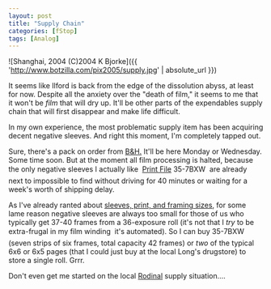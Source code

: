 ```yaml
---
layout: post
title: "Supply Chain"
categories: [fStop]
tags: [Analog]
---
```



![Shanghai, 2004 (C)2004 K Bjorke]({{ 'http://www.botzilla.com/pix2005/supply.jpg' | absolute_url }})


It seems like Ilford is back from the edge of the dissolution abyss, at least for now. Despite all the anxiety over the "death of film," it seems to me that it won't be <i>film</i> that will dry up. It'll be other parts of the expendables supply chain that will first disappear and make life difficult.

In my own experience, the most problematic supply item has been acquiring decent negative sleeves. And right this moment, I'm completely tapped out.

<!--more-->
Sure, there's a pack on order from <a href="http://www.bhphotovideo.com/WishList/13A7CB8841&BI=28">B&amp;H.</a> It'll be here Monday or Wednesday. Some time soon.  But at the moment all film processing is halted, because the only negative sleeves I actually like &#151; <a href="http://www.printfile.com/">Print File</a> 35-7BXW &#151; are already next to impossible to find without driving for 40 minutes or waiting for a week's worth of shipping delay.

As I've already ranted about <a href="/blog/archives/000176.html">sleeves, print, and framing sizes,</a> for some lame reason negative sleeves are always too small for those of us who typically get 37-40 frames from a 36-exposure roll (it's not that I <i>try</i> to be extra-frugal in my film winding &#151; it's automated). So I can buy 35-7BXW (seven strips of six frames, total capacity 42 frames) or <i>two</i> of the typical 6x6 or 6x5 pages (that I could just buy at the local Long's drugstore) to store a single roll. Grrr.

Don't even get me started on the local <a href="ttp://www.agfaphoto.com/en-GB/professional-photography/photo-chemicals/bw-film-processing/index.html">Rodinal</a> supply situation....
